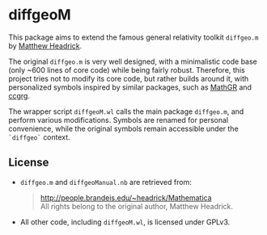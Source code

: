 # diffgeoM

This package aims to extend the famous general relativity toolkit  `diffgeo.m` by [Matthew Headrick](http://people.brandeis.edu/~headrick/Mathematica).

The original `diffgeo.m` is very well designed, with a minimalistic code base (only ~600 lines of core code) while being fairly robust. Therefore, this project tries not to modify its core code, but rather builds around it, with personalized symbols inspired by similar packages, such as [MathGR](https://github.com/tririver/MathGR) and [ccgrg](http://library.wolfram.com/infocenter/MathSource/8848).

The wrapper script `diffgeoM.wl` calls the main package `diffgeo.m`, and perform various modifications. Symbols are renamed for personal convenience, while the original symbols remain accessible under the `` `diffgeo` `` context.

## License

- `diffgeo.m` and `diffgeoManual.nb` are retrieved from:
  > http://people.brandeis.edu/~headrick/Mathematica <br/>
  > All rights belong to the original author, Matthew Headrick.

- All other code, including `diffgeoM.wl`, is licensed under GPLv3.
